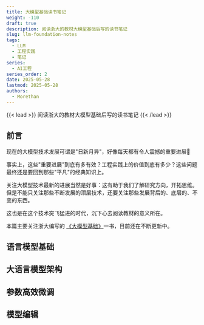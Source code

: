 ```yaml
---
title: 大模型基础读书笔记
weight: -110
draft: true
description: 阅读浙大的教材大模型基础后写的读书笔记
slug: llm-foundation-notes
tags:
  - LLM
  - 工程实践
  - 笔记
series:
  - AI工程
series_order: 2
date: 2025-05-28
lastmod: 2025-05-28
authors:
  - Morethan
---
```

{{< lead >}}
阅读浙大的教材大模型基础后写的读书笔记
{{< /lead >}}

## 前言

现在的大模型技术发展可谓是"日新月异"，好像每天都有令人震撼的重要进展🤔

事实上，这些"重要进展"到底有多有效？工程实践上的价值到底有多少？这些问题最终还是要回到那些"平凡"的经典知识上。

关注大模型技术最新的进展当然是好事：这有助于我们了解研究方向，开拓思维。但是不能只关注那些不断发展的顶层技术，还要关注那些发展背后的、底层的、不变的东西。

这也是在这个技术突飞猛进的时代，沉下心去阅读教材的意义所在。

本篇主要关注浙大编写的 [《大模型基础》](https://github.com/ZJU-LLMs/Foundations-of-LLMs)一书，目前还在不断更新中。

## 语言模型基础

## 大语言模型架构

## 参数高效微调

## 模型编辑

